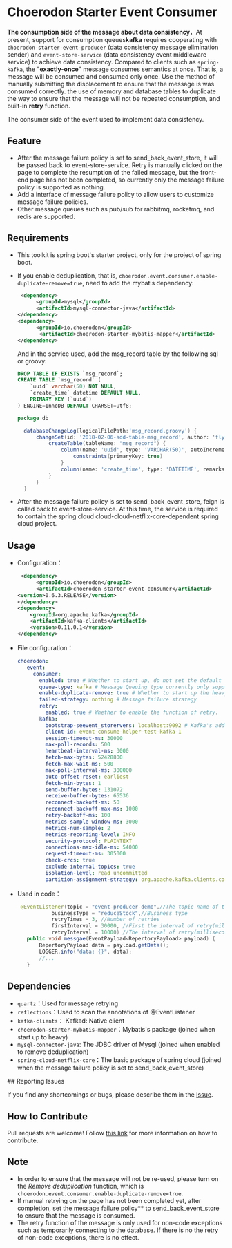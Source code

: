# Choerodon Starter Event Consumer

**The consumption side of the message about data consistency**，At present, support for consumption queues**kafka** requires cooperating with ``choerodon-starter-event-producer`` (data consistency message elimination sender) and ``event-store-service`` (data consistency event middleware service) to achieve data consistency. Compared to clients such as ``spring-kafka``, the "**exactly-once**" message consumes semantics at once. That is, a message will be consumed and consumed only once. Use the method of manually submitting the displacement to ensure that the message is was consumed correctly. the use of memory and database tables to duplicate the way to ensure that the message will not be repeated consumption, and built-in **retry** function.

The consumer side of the event used to implement data consistency.

## Feature

- After the message failure policy is set to send_back_event_store, it will be passed back to event-store-service. Retry is manually clicked on the page to complete the resumption of the failed message, but the front-end page has not been completed, so currently only the message failure policy is supported as nothing.
- Add a interface of message failure policy to allow users to customize message failure policies.
- Other message queues such as pub/sub for rabbitmq, rocketmq, and redis are supported.

## Requirements

- This toolkit is spring boot's starter project, only for the project of spring boot.
- If you enable deduplication, that is, ``choerodon.event.consumer.enable-duplicate-remove=true``, need to add the mybatis dependency:

  ```xml
   <dependency>
     	<groupId>mysql</groupId>
     	<artifactId>mysql-connector-java</artifactId>
  </dependency>
  <dependency> 
    	<groupId>io.choerodon</groupId>
   		 <artifactId>choerodon-starter-mybatis-mapper</artifactId>
  </dependency>
  ```
  And in the service used, add the msg_record table by the following sql or groovy:
  
  ```sql
  DROP TABLE IF EXISTS `msg_record`;
  CREATE TABLE `msg_record` (
	  `uuid` varchar(50) NOT NULL,
	  `create_time` datetime DEFAULT NULL,
	  PRIMARY KEY (`uuid`)
  ) ENGINE=InnoDB DEFAULT CHARSET=utf8;
  ```
  ```groovy
  package db

	databaseChangeLog(logicalFilePath:'msg_record.groovy') {
	    changeSet(id: '2018-02-06-add-table-msg_record', author: 'flyleft') {
	        createTable(tableName: "msg_record") {
	            column(name: 'uuid', type: 'VARCHAR(50)', autoIncrement: false, remarks: 'uuid') {
	                constraints(primaryKey: true)
	            }
	            column(name: 'create_time', type: 'DATETIME', remarks: '创建时间')
	        }
	    }
	}
  ```

- After the message failure policy is set to send_back_event_store, feign is called back to event-store-service. At this time, the service is required to contain the spring cloud cloud-cloud-netflix-core-dependent spring cloud project.

## Usage

- Configuration：

  ```xml
   <dependency>
     	<groupId>io.choerodon</groupId>
     	<artifactId>choerodon-starter-event-consumer</artifactId>
  <version>0.6.3.RELEASE</version>
  </dependency>
  <dependency>
      <groupId>org.apache.kafka</groupId>
      <artifactId>kafka-clients</artifactId>
      <version>0.11.0.1</version>
  </dependency>
  ```
- File configuration：

  ```yaml
  choerodon:
     event:
       consumer:
         enabled: true # Whether to start up, do not set the default start up
         queue-type: kafka # Message Queuing type currently only supports kafka.
         enable-duplicate-remove: true # Whether to start up the heavy function
         failed-strategy: nothing # Message failure strategy
         retry:
           enabled: true # Whether to enable the function of retry.
         kafka:
           bootstrap-seevent_storervers: localhost:9092 # Kafka's address
           client-id: event-consume-helper-test-kafka-1
           session-timeout-ms: 30000
           max-poll-records: 500
           heartbeat-interval-ms: 3000
           fetch-max-bytes: 52428800
           fetch-max-wait-ms: 500
           max-poll-interval-ms: 300000
           auto-offset-reset: earliest
           fetch-min-bytes: 1
           send-buffer-bytes: 131072
           receive-buffer-bytes: 65536
           reconnect-backoff-ms: 50
           reconnect-backoff-max-ms: 1000
           retry-backoff-ms: 100
           metrics-sample-window-ms: 3000
           metrics-num-sample: 2
           metrics-recording-level: INFO
           security-protocol: PLAINTEXT
           connections-max-idle-ms: 54000
           request-timeout-ms: 305000
           check-crcs: true
           exclude-internal-topics: true
           isolation-level: read_uncommitted
           partition-assignment-strategy: org.apache.kafka.clients.consumer.RangeAssignor
  ```
   
- Used in code：
 
	 ```java
	  @EventListener(topic = "event-producer-demo",//The topic name of the subscription
	            businessType = "reduceStock",//Business type
	            retryTimes = 3, //Number of retries
	            firstInterval = 30000, //First the interval of retry(milliseconds)
	            retryInterval = 10000) //The interval of retry(milliseconds)
	    public void messgae(EventPayload<RepertoryPayload> payload) {
	        RepertoryPayload data = payload.getData();
	        LOGGER.info("data: {}", data);
	        //...
	    }
	 ```

## Dependencies

- ``quartz``：Used for message retrying
- ``reflections``：Used to scan the annotations of @EventListener 
- ``kafka-clients``： Kafkad: Native client
- ``choerodon-starter-mybatis-mapper``：Mybatis's package (joined when start up to heavy)
- ``mysql-connector-java``: The JDBC driver of Mysql  (joined when enabled to remove deduplication)
- ``spring-cloud-netflix-core``：The basic package of spring cloud  (joined when the message failure policy is set to send_back_event_store)

## Reporting Issues

If you find any shortcomings or bugs, please describe them in the [Issue](https://github.com/choerodon/choerodon/issues/new?template=issue_template.md).
    
## How to Contribute
Pull requests are welcome! Follow [this link](https://github.com/choerodon/choerodon/blob/master/CONTRIBUTING.md) for more information on how to contribute.

## Note
- In order to ensure that the message will not be re-used, please turn on the *Remove deduplication* function, which is ``choerodon.event.consumer.enable-duplicate-remove=true``.
- If manual retrying on the page has not been completed yet, after completion, set the message failure policy** to send_back_event_store to ensure that the message is consumed.
- The retry function of the message is only used for non-code exceptions such as temporarily connecting to the database. If there is no the retry of non-code exceptions, there is no effect.